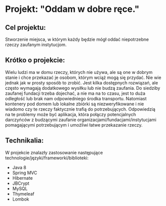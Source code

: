 # Projekt: "Oddam w dobre ręce."
## Cel projektu: 
Stworzenie miejsca, w którym każdy będzie mógł oddać niepotrzebne rzeczy zaufanym instytucjom.

## Krótko o projekcie:
Wielu ludzi ma w domu rzeczy, których nie używa, ale są one w dobrym stanie i chce przekazać je osobom, którym wciąż mogą się przydać. Nie wie jednak jak w prosty sposób to zrobić. Jest kilka dostępnych rozwiązań, ale często wymagają dodatkowego wysiłku lub nie budzą zaufania.  Do siedziby zaufanej fundacji trzeba dojechać, a nie ma na to czasu, jest to duża odległość lub brak nam odpowiedniego środka transportu. Natomiast kontenery pod domem lub lokalne zbiórki są niezweryfikowane i nie wiadomo czy te rzeczy faktycznie trafią do potrzebujących. Odpowiedzią na te problemy może być aplikacja, która połączy potencjalnych darczyńców z budzącymi zaufanie organizacjami/fundacjami/instytucjami pomagającymi potrzebującym i umożliwi łatwe przekazanie rzeczy.

## Technikalia:
W projekcie znalazły zastosowanie następujące technologie/języki/frameworki/biblioteki:

- Java 8
- Spring MVC
- Hibernate
- JBCrypt
- MySQL
- Thymeleaf
- Lombok
